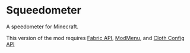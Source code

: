 # Squeedometer

A speedometer for Minecraft.

This version of the mod requires [Fabric API](https://www.curseforge.com/minecraft/mc-mods/fabric-api), [ModMenu](https://www.curseforge.com/minecraft/mc-mods/modmenu), and [Cloth Config API](https://www.curseforge.com/minecraft/mc-mods/cloth-config)